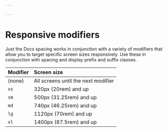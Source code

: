 ```yaml
---

---
```


# Responsive modifiers

Just the Docs spacing works in conjunction with a variety of modifiers that allow you to target specific screen sizes responsively. Use these in conjunction with spacing and display prefix and suffix classes.

| Modifier  | Screen size                          |
|:----------|:-------------------------------------|
| (none)    | All screens until the next modifier  |
| `xs`      | 320px (20rem) and up                 |
| `sm`      | 500px (31.25rem) and up              |
| `md`      | 740px (46.25rem) and up              |
| `lg`      | 1120px (70rem) and up                |
| `xl`      | 1400px (87.5rem) and up              |
